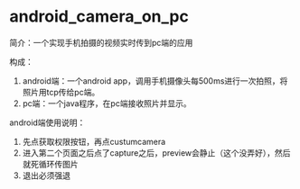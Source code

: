 # android_camera_on_pc

简介：一个实现手机拍摄的视频实时传到pc端的应用

构成：
1.	android端：一个android app，调用手机摄像头每500ms进行一次拍照，将照片用tcp传给pc端。
2.	pc端：一个java程序，在pc端接收照片并显示。

android端使用说明：
1.  先点获取权限按钮，再点custumcamera
2.  进入第二个页面之后点了capture之后，preview会静止（这个没弄好），然后就死循环传图片
3.  退出必须强退
